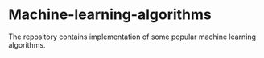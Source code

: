 # Machine-learning-algorithms
The repository contains implementation of some popular machine learning algorithms.
